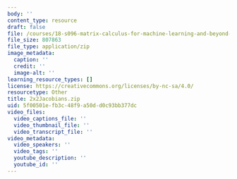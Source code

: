 ```yaml
---
body: ''
content_type: resource
draft: false
file: /courses/18-s096-matrix-calculus-for-machine-learning-and-beyond-january-iap-2022/2x2jacobians.zip
file_size: 807863
file_type: application/zip
image_metadata:
  caption: ''
  credit: ''
  image-alt: ''
learning_resource_types: []
license: https://creativecommons.org/licenses/by-nc-sa/4.0/
resourcetype: Other
title: 2x2Jacobians.zip
uid: 5f00501e-fb3c-48f9-a50d-d0c93bb377dc
video_files:
  video_captions_file: ''
  video_thumbnail_file: ''
  video_transcript_file: ''
video_metadata:
  video_speakers: ''
  video_tags: ''
  youtube_description: ''
  youtube_id: ''
---
```

